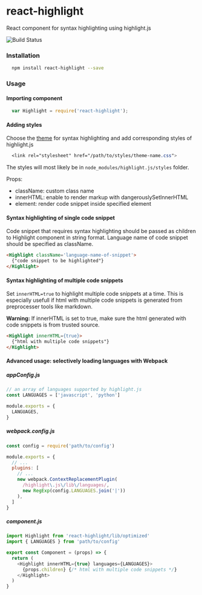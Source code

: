 # react-highlight
React component for syntax highlighting using highlight.js

![Build Status](https://travis-ci.org/akiran/react-highlight.svg?branch=master)

### Installation
```bash
  npm install react-highlight --save
```

### Usage
#### Importing component
```js
  var Highlight = require('react-highlight');
```

#### Adding styles
Choose the [theme](https://highlightjs.org/static/demo/) for syntax highlighting and add corresponding styles of highlight.js
```css
  <link rel="stylesheet" href="/path/to/styles/theme-name.css">
```

The styles will most likely be in `node_modules/highlight.js/styles` folder.

Props:
* className: custom class name
* innerHTML: enable to render markup with dangerouslySetInnerHTML
* element:  render code snippet inside specified element

#### Syntax highlighting of single code snippet
Code snippet that requires syntax highlighting should be passed as children to Highlight component in string format. Language name of code snippet should be specified as className.

```html
<Highlight className='language-name-of-snippet'>
  {"code snippet to be highlighted"}
</Highlight>
```

#### Syntax highlighting of multiple code snippets
Set `innerHTML=true` to highlight multiple code snippets at a time.
This is especially usefull if html with multiple code snippets is generated from preprocesser tools like markdown.

**Warning:** If innerHTML is set to true, make sure the html generated with code snippets is from trusted source.

```html
<Highlight innerHTML={true}>
  {"html with multiple code snippets"}
</Highlight>
```

#### Advanced usage: selectively loading languages with Webpack

##### appConfig.js

```js
// an array of languages supported by highlight.js
const LANGUAGES = ['javascript', 'python']

module.exports = {
  LANGUAGES,
}
```

##### webpack.config.js

```js
const config = require('path/to/config')

module.exports = {
  // ...
  plugins: [
    // ...
    new webpack.ContextReplacementPlugin(
      /highlight\.js\/lib\/languages/,
      new RegExp(config.LANGUAGES.join('|'))
    ),
  ]
}
```

##### component.js

```js
import Highlight from 'react-highlight/lib/optimized'
import { LANGUAGES } from 'path/to/config'

export const Component = (props) => {
  return (
    <Highlight innerHTML={true} languages={LANGUAGES}>
      {props.children} {/* html with multiple code snippets */}
    </Highlight>    
  )
}
```
